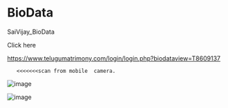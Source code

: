 # BioData
SaiVijay_BioData

Click here 

https://www.telugumatrimony.com/login/login.php?biodataview=T8609137

       <<<<<<<scan from mobile  camera.

![image](https://github.com/Saivijay1919/BioData/assets/87700405/5925f363-dd0f-4f9f-b3dd-b1b3f186623e)


![image](https://github.com/Saivijay1919/BioData/assets/87700405/dc6601d0-8e40-45b8-9247-d8eddbed003b)

